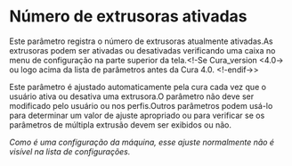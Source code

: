 Número de extrusoras ativadas
====
Este parâmetro registra o número de extrusoras atualmente ativadas.As extrusoras podem ser ativadas ou desativadas verificando uma caixa no menu de configuração na parte superior da tela.<!-Se Cura_version <4.0-> ou logo acima da lista de parâmetros antes da Cura 4.0. <!-endif->>

Este parâmetro é ajustado automaticamente pela cura cada vez que o usuário ativa ou desativa uma extrusora.O parâmetro não deve ser modificado pelo usuário ou nos perfis.Outros parâmetros podem usá-lo para determinar um valor de ajuste apropriado ou para verificar se os parâmetros de múltipla extrusão devem ser exibidos ou não.

*Como é uma configuração da máquina, esse ajuste normalmente não é visível na lista de configurações.*